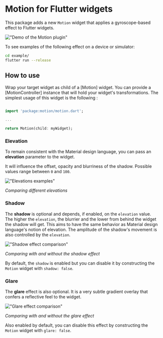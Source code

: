 # Motion for Flutter widgets

This package adds a new `Motion` widget that applies a gyroscope-based effect to Flutter widgets.


!["Demo of the Motion plugin"](https://github.com/mrcendre/motion/raw/main/example/gifs/demo.gif)

To see examples of the following effect on a device or simulator:

```bash
cd example/
flutter run --release
```

## How to use 

Wrap your target widget as child of a [Motion] widget. You can provide a [MotionController] instance that will hold your widget's transformations. The simplest usage of this widget is the following :

```dart

import 'package:motion/motion.dart';

...

return Motion(child: myWidget);

```

### Elevation

To remain consistent with the Material design language, you can pass an **elevation** parameter to the widget. 

It will influence the offset, opacity and blurriness of the shadow. Possible values range between `0` and `100`.

!["Elevations examples"](https://github.com/mrcendre/motion/raw/main/example/gifs/elevations.gif)

_Comparing different elevations_

### Shadow

The **shadow** is optional and depends, if enabled, on the `elevation` value. The higher the `elevation`, the blurrier and the lower from behind the widget the shadow will get. This aims to have the same behavior as Material design language's notion of elevation. The amplitude of the shadow's movement is also controlled by the `elevation`.

!["Shadow effect comparison"](https://github.com/mrcendre/motion/raw/main/example/gifs/shadow.gif)

_Comparing with and without the shadow effect_

By default, the `shadow` is enabled but you can disable it by constructing the `Motion` widget with `shadow: false`.

### Glare

The **glare** effect is also optional. It is a very subtle gradient overlay that confers a reflective feel to the widget.

!["Glare effect comparison"](https://github.com/mrcendre/motion/raw/main/example/gifs/glare.gif)

_Comparing with and without the glare effect_

Also enabled by default, you can disable this effect by constructing the `Motion` widget with `glare: false`.

